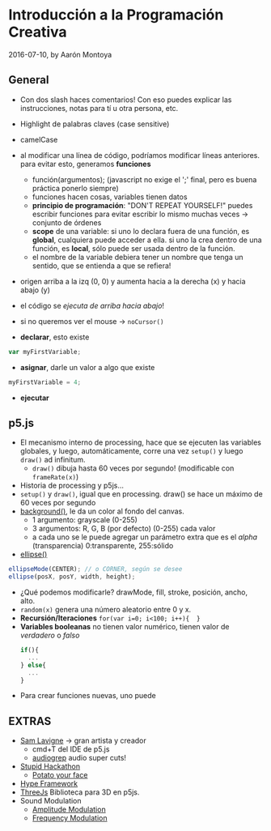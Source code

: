 # Introducción a la Programación Creativa
2016-07-10, by Aarón Montoya

## General
- Con dos slash haces comentarios! Con eso puedes explicar las instrucciones, notas para tí u otra persona, etc.
- Highlight de palabras claves (case sensitive)
- camelCase
- al modificar una línea de código, podríamos modificar líneas anteriores. para evitar esto, generamos **funciones**
  - función(argumentos); (javascript no exige el ';' final, pero es buena práctica ponerlo siempre)
  - funciones hacen cosas, variables tienen datos
  - **principio de programación**: "DON'T REPEAT YOURSELF!" puedes escribir funciones para evitar escribir lo mismo muchas veces -> conjunto de órdenes
  - **scope** de una variable: si uno lo declara fuera de una función, es **global**, cualquiera puede acceder a ella. si uno la crea dentro de una función, es **local**, sólo puede ser usada dentro de la función.
  - el nombre de la variable debiera tener un nombre que tenga un sentido, que se entienda a que se refiera!
- origen arriba a la izq (0, 0) y aumenta hacia a la derecha (x) y hacia abajo (y)
- el código se *ejecuta de arriba hacia abajo*!
- si no queremos ver el mouse -> `noCursor()`


- **declarar**, esto existe
```javascript
var myFirstVariable;
```
- **asignar**, darle un valor a algo que existe
```javascript
myFirstVariable = 4;
```
- **ejecutar**

## p5.js
- El mecanismo interno de processing, hace que se ejecuten las variables globales, y luego, automáticamente, corre una vez `setup()` y luego `draw()` ad infinitum.
  - `draw()` dibuja hasta 60 veces por segundo! (modificable con `frameRate(x)`)
- Historia de processing y p5js...
- `setup()` y `draw()`, igual que en processing. draw() se hace un máximo de 60 veces por segundo
- [background()](https://p5js.org/reference/#/p5/background), le da un color al fondo del canvas.
  - 1 argumento: grayscale (0-255)
  - 3 argumentos: R, G, B (por defecto) (0-255) cada valor
  - a cada uno se le puede agregar un parámetro extra que es el *alpha* (transparencia) 0:transparente, 255:sólido
- [ellipse()](https://p5js.org/reference/#/p5/ellipse)
```javascript
ellipseMode(CENTER); // o CORNER, según se desee
ellipse(posX, posY, width, height);
```
  - ¿Qué podemos modificarle? drawMode, fill, stroke, posición, ancho, alto.
- `random(x)` genera una número aleatorio entre 0 y x.
- **Recursión/Iteraciones** `for(var i=0; i<100; i++){  }`
- **Variables booleanas** no tienen valor numérico, tienen valor de *verdadero* o *falso*
  ```javascript
  if(){
    ...
  } else{
    ...
  }
  ```
- Para crear funciones nuevas, uno puede

## EXTRAS
- [Sam Lavigne](lav.io) -> gran artista y creador
  - cmd+T del IDE de p5.js
  - [audiogrep](https://github.com/antiboredom/audiogrep) audio super cuts!
- [Stupid Hackathon](http://www.stupidhackathon.com/)
  - [Potato your face](potatoyourface.com)
- [Hype Framework](http://www.hypeframework.org/)
- [ThreeJs](threejs.org) Biblioteca para 3D en p5js.
- Sound Modulation
  - [Amplitude Modulation](https://p5js.org/examples/examples/Sound_Amplitude_Modulation.php)
  - [Frequency Modulation](https://p5js.org/examples/examples/Sound_Frequency_Modulation.php)

